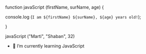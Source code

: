 function javaScript (firstName, surName, age) {

console.log  (`I am ${firstName} ${surName}, ${age} years old!`);

}

javaScript  ("Marti", "Shaban", 32)

  
- 🌱 I’m currently learning JavaScript


<!---
martino1991/martino1991 is a ✨ special ✨ repository because its `README.md` (this file) appears on your GitHub profile.
You can click the Preview link to take a look at your changes.
--->
